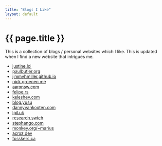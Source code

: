 ```yaml
---
title: "Blogs I Like"
layout: default
---
```


# {{ page.title }}

This is a collection of blogs / personal websites which I like. This is updated
when I find a new website that intrigues me.

- [justine.lol](https://justine.lol)
- [paulbutler.org](https://paulbutler.org/)
- [jimmyhmiller.github.io](https://jimmyhmiller.github.io/)
- [nick.groenen.me](https://nick.groenen.me/personal-manual/)
- [aaronsw.com](http://www.aaronsw.com/weblog/archive)
- [felipe.rs](https://felipe.rs/)
- [keleshev.com](https://keleshev.com/)
- [blog.yusu](https://blog.yusu.ke/)
- [dannyvankooten.com](https://www.dannyvankooten.com/blog/)
- [lpil.uk](https://lpil.uk/)
- [research.swtch](https://research.swtch.com/)
- [stephango.com](https://stephango.com/)
- [monkey.org/~marius](https://monkey.org/~marius/)
- [acroz.dev](https://acroz.dev/topics/)
- [fosskers.ca](https://www.fosskers.ca/en/blog)
